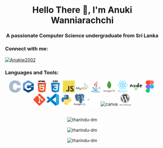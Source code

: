 <h1 align="center">Hello There 👋, I'm Anuki Wanniarachchi</h1>
<h3 align="center">A passionate Computer Science undergraduate from Sri Lanka</h3>


<h3 align="left">Connect with me:</h3>
<p align="left">
<a href="https://www.linkedin.com/in/anuki-wanniarachchi-03b237237/" target="blank"><img align="center"
            src="https://raw.githubusercontent.com/rahuldkjain/github-profile-readme-generator/master/src/images/icons/Social/linked-in-alt.svg"
            alt="Anukiw2002" height="30" width="40" /></a>
</p>
<h3 align="left">Languages and Tools:</h3>
<div align="center">
    <img src="https://raw.githubusercontent.com/devicons/devicon/master/icons/c/c-original.svg" alt="c" width="40"
        height="40" />
    <img src="https://raw.githubusercontent.com/devicons/devicon/master/icons/cplusplus/cplusplus-original.svg"
        alt="cplusplus" width="40" height="40" />
    <img src="https://raw.githubusercontent.com/devicons/devicon/master/icons/html5/html5-original-wordmark.svg"
        alt="html5" width="40" height="40" />
    <img src="https://raw.githubusercontent.com/devicons/devicon/master/icons/css3/css3-original-wordmark.svg"
        alt="css3" width="40" height="40" />
    <img src="https://raw.githubusercontent.com/devicons/devicon/master/icons/javascript/javascript-original.svg"
        alt="javascript" width="40" height="40" />
    <img src="https://raw.githubusercontent.com/devicons/devicon/master/icons/mysql/mysql-original-wordmark.svg"
        alt="mysql" width="40" height="40" />
    <img src="https://raw.githubusercontent.com/devicons/devicon/master/icons/java/java-original.svg" alt="java"
        width="40" height="40" />
    <img src="https://raw.githubusercontent.com/devicons/devicon/master/icons/mongodb/mongodb-original-wordmark.svg"
        alt="mongodb" width="40" height="40" />
    <img src="https://raw.githubusercontent.com/devicons/devicon/master/icons/react/react-original-wordmark.svg"
        alt="react" width="40" height="40" />
    <img src="https://raw.githubusercontent.com/devicons/devicon/master/icons/nodejs/nodejs-original-wordmark.svg"
        alt="nodejs" width="40" height="40" />
    <img src="https://raw.githubusercontent.com/devicons/devicon/master/icons/figma/figma-original.svg" alt="figma"
        width="40" height="40" />
    <img src="https://raw.githubusercontent.com/devicons/devicon/master/icons/git/git-original.svg" alt="git" width="40"
        height="40" />
    <img src="https://raw.githubusercontent.com/devicons/devicon/master/icons/vscode/vscode-original.svg" alt="vscode"
        width="40" height="40" />
  <img src="https://raw.githubusercontent.com/devicons/devicon/master/icons/python/python-original.svg" alt="python" width="40" height="40"/>
<img src="https://raw.githubusercontent.com/devicons/devicon/master/icons/postgresql/postgresql-original-wordmark.svg" alt="postgresql" width="40" height="40"/>
<img src="https://raw.githubusercontent.com/devicons/devicon/master/icons/tailwindcss/tailwindcss-original-wordmark.svg" alt="tailwind" width="40" height="40"/>
  <img src="https://cdn.jsdelivr.net/gh/devicons/devicon/icons/canva/canva-original.svg" alt="canva" width="40" height="40"/>
<img src="https://raw.githubusercontent.com/devicons/devicon/master/icons/wordpress/wordpress-original.svg" alt="wordpress" width="40" height="40"/>

</div>
</br>
</br>
<div align="center">
    <img src="https://github-readme-stats.vercel.app/api/top-langs?username=Anukiw2002&langs_count=8&hide=ShaderLab,HLSL&show_icons=true&theme=tokyonight&locale=en&layout=compact"
        alt="tharindu-dm" />
</div>
</br>
<div align="center">
    <img src="https://github-readme-stats.vercel.app/api?username=Anukiw2002&rank_icon=github&show_icons=true&theme=tokyonight&locale=en"
        alt="tharindu-dm" />
</div>
</br>
<div align="center">
    <img src="https://github-readme-streak-stats.herokuapp.com?user=Anukiw2002&theme=tokyonight&date_format=j%20M%5B%20Y%5D&card_width=467"
        alt="tharindu-dm" />
</div>
